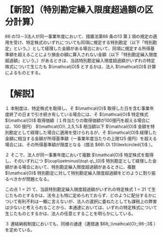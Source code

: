 # 【新設】（特別勘定繰入限度超過額の区分計算）

66 の13－3法人が同一事業年度において、措置法第66 条の13 第１項の規定の適用を受け、特定株式のいずれについても同項に規定する特別勘定（以下「特別勘定」という。）として経理した金額がある場合において、同項に規定する所得基準額を超えることにより損金の額に算入されない金額（以下「特別勘定繰入限度超過額」という。）があるときは、当該特別勘定繰入限度超過額がいずれの特定株式について生じたも $\\mathcal{O}$ とするかは、法人 $\\mathcal{O}$ 計算によるものとする。

# 【解説】

１ 本制度は、特定株式を取得し、そ $\\mathcal{O}$ 取得した日を含む事業年度終了の日まで引き続き有している場合には、そ $\\mathcal{O}$ 特定株式 $\\mathcal{O}$ 取得価額（１件当たりの取得価額が100億円を超える場合には、100 億円） $\\mathcal{O}\ ,2,5,%$ 相当額以下 $\\mathcal{O}$ 金額を特別勘定として経理した場合に適用を受けられるが、そ $\\mathcal{O}$ 経理した金額に相当する金額が所得基準額（一事業年度当たりの上限125 億円）を超える場合には、その所得基準額が限度となる（措法 $66\ O\ 13\\textcircled{1}$ ）。

２ そこで、法人が同一事業年度において複数 $\\mathcal{O}$ 特定株式を取得し、そのいずれにつ $\\cup\\setminus\\top\ q\_{0}$ 特別勘定として経理した金額がある場合において、特別勘定繰入限度超過額があるときに、複数 $\\mathcal{O}$ 特別勘定に対して特別勘定繰入限度超過額をどのように割り振るべきかが問題となる。

この点 $1=21$ て、当該特別勘定繰入限度超過額がいずれの特定株式 $1=21$ て生じたものとするかは、法令上も特に定められておらず、どのように配分するかについて有利不利は一概に言えないが、法人の選択に委ねたとしても課税上の弊害は少ないと考えられることから、本通達においては、いずれの特定株式について生じたものとするかは、法人の任意とすることを明らかにしている。

３ 連結納税制度においても、同様の通達（連措通 $68;,\\mathcal{O};;98-;3$ ）を定めている。